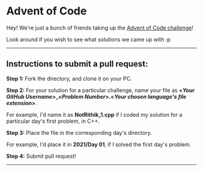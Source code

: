 # Advent of Code

Hey! We're just a bunch of friends taking up the [Advent of Code challenge](https://adventofcode.com)!

Look around if you wish to see what solutions we came up with :p

***
## Instructions to **submit a pull request**:
**Step 1:** Fork the directory, and clone it on your PC.

**Step 2:** For your solution for a particular challenge, name your file as **\<*Your GitHub Username*\>_<*Problem Number*>.\<*Your chosen language\'s file extension*\>**.

For example, I'd name it as **NotRithik_1.cpp** if I coded my solution for a particular day's first problem, in C++.

**Step 3:** Place the file in the corresponding day's directory.

For example, I'd place it in **2021/Day 01**, if I solved the first day's problem.

**Step 4:** Submit pull request!
***
